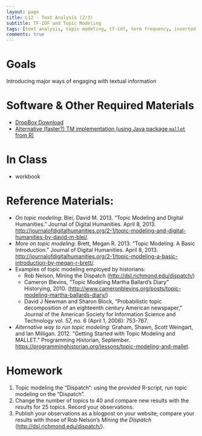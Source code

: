 ```yaml
---
layout: page
title: L12 - Text Analysis (2/3)
subtitle: TF-IDF and Topic Modeling
tags: [text analysis, topic modeling, tf-idf, term frequency, inverted document frequency]
comments: true
---
```


# Goals

Introducing major ways of engaging with textual information

# Software & Other Required Materials

- [DropBox Download](https://www.dropbox.com/s/jhz40dsrfo808wa/L12%20-%20TFIDF%20%26%20Topic%20Modeling.zip?dl=0)
- [Alternative (faster?) TM implementation (using Java package `mallet` from R)](https://univie-tnt-2019.github.io/12_alt/)

# In Class

- workbook

# Reference Materials:

* *On topic modeling*: Blei, David M. 2013. “Topic Modeling and Digital Humanities.” Journal of Digital Humanities. April 8, 2013. <http://journalofdigitalhumanities.org/2-1/topic-modeling-and-digital-humanities-by-david-m-blei/>.
* *More on topic modeling*: Brett, Megan R. 2013. “Topic Modeling: A Basic Introduction.” Journal of Digital Humanities. April 8, 2013. <http://journalofdigitalhumanities.org/2-1/topic-modeling-a-basic-introduction-by-megan-r-brett/>.
* Examples of topic modeling employed by historians:
    * Rob Nelson, Mining the Dispatch (<http://dsl.richmond.edu/dispatch/>)
    * Cameron Blevins, “Topic Modeling Martha Ballard’s Diary” Historying, 2010. (<http://www.cameronblevins.org/posts/topic-modeling-martha-ballards-diary/>)
    * David J Newman and Sharon Block, “Probabilistic topic decomposition of an eighteenth century American newspaper,” Journal of the American Society for Information Science and Technology vol. 57, no. 6 (April 1, 2006): 753-767.
* *Alternative way to run topic modeling*: Graham, Shawn, Scott Weingart, and Ian Milligan. 2012. “Getting Started with Topic Modeling and MALLET.” Programming Historian, September. <https://programminghistorian.org/lessons/topic-modeling-and-mallet>.

# Homework

1. Topic modeling the “Dispatch”: using the provided R-script, run topic modeling on the “Dispatch”.
2. Change the number of topics to 40 and compare new results with the results for 25 topics. Record your observations.
2. Publish your observations as a blogpost on your website; compare your results with those of Rob Nelson’s *Mining the Dispatch* (<http://dsl.richmond.edu/dispatch/>).

